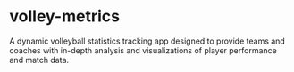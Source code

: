 # volley-metrics
A dynamic volleyball statistics tracking app designed to provide teams and coaches with in-depth analysis and visualizations of player performance and match data.
